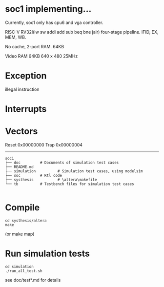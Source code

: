 # soc1 implementing...

Currently, soc1 only has cpu6 and vga controller.

RISC-V RV32I(lw sw addi add sub beq bne jalr) four-stage pipeline. IFID, EX, MEM, WB.

No cache, 2-port RAM. 64KB

Video RAM 64KB  640 x 480  25MHz


# Exception 
illegal instruction


# Interrupts


# Vectors
Reset 0x00000000
Trap  0x00000004

----------------------------


`````````````````
soc1
├── doc  		# Documents of simulation test cases
├── README.md
├── simulation          # Simulation test cases, using modelsim
├── soc			# Rtl code	
├── systhesis           # \altera\makefile                  
└── tb			# Testbench files for simulation test cases


`````````````````

# Compile
`````````````
cd systhesis/altera
make
`````````````
 (or make map)

# Run simulation tests
```````````````
cd simulation
./run_all_test.sh
```````````````
see doc/test*.md for details
